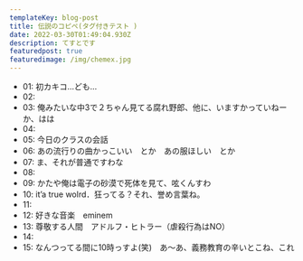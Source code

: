 ```yaml
---
templateKey: blog-post
title: 伝説のコピペ(タグ付きテスト )
date: 2022-03-30T01:49:04.930Z
description: てすとです
featuredpost: true
featuredimage: /img/chemex.jpg
---
```

<ul>
 <li>01:  初カキコ…ども…</li>
 <li>02:  </li>
 <li>03:  俺みたいな中3で２ちゃん見てる腐れ野郎、他に、いますかっていねーか、はは</li>
 <li>04:  </li>
 <li>05:  今日のクラスの会話</li>
 <li>06:  あの流行りの曲かっこいい　とか　あの服ほしい　とか</li>
 <li>07:  ま、それが普通ですわな</li>
 <li>08:  </li>
 <li>09:  かたや俺は電子の砂漠で死体を見て、呟くんすわ</li>
 <li>10:  it’a&nbsp;true&nbsp;wolrd．狂ってる？それ、誉め言葉ね。</li>
 <li>11:  </li>
 <li>12:  好きな音楽　eminem</li>
 <li>13:  尊敬する人間　アドルフ・ヒトラー（虐殺行為はNO）</li>
 <li>14:  </li>
 <li>15:  なんつってる間に10時っすよ(笑)　あ～あ、義務教育の辛いとこね、これ</li>
</ul>